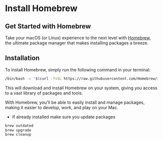 # Install Homebrew

## Get Started with Homebrew

Take your macOS (or Linux) experience to the next level with [Homebrew](https://brew.sh/), the ultimate package manager that makes installing packages a breeze.

## Installation

To install Homebrew, simply run the following command in your terminal:

```bash
/bin/bash -c "$(curl -fsSL https://raw.githubusercontent.com/Homebrew/install/HEAD/install.sh)"
```

This will download and install Homebrew on your system, giving you access to a vast library of packages and tools.

With Homebrew, you'll be able to easily install and manage packages, making it easier to develop, work, and play on your Mac.

- If already installed make sure you update packages
``` bash
brew outdated
brew upgrade
brew cleanup
```

